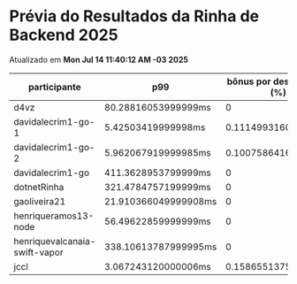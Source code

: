 # Prévia do Resultados da Rinha de Backend 2025
Atualizado em **Mon Jul 14 11:40:12 AM -03 2025**


| participante | p99 | bônus por desempenho (%) | multa ($) | lucro |
| -- | -- | -- | -- | -- |
|	d4vz	|	80.28816053999999ms	|	0	|	0	|	284898.35	|
|	davidalecrim1-go-1	|	5.42503419999998ms	|	0.1114993160000004	|	95024.5397499864	|	206746.06292237	|
|	davidalecrim1-go-2	|	5.962067919999985ms	|	0.10075864160000031	|	89629.10249998799	|	192256.63783062337	|
|	davidalecrim1-go	|	411.3628953799999ms	|	0	|	0	|	0	|
|	dotnetRinha	|	321.4784757199999ms	|	0	|	0	|	0	|
|	gaoliveira21	|	21.910366049999908ms	|	0	|	98271.97099999999	|	182505.089	|
|	henriqueramos13-node	|	56.49622859999999ms	|	0	|	53582.4275	|	99510.2225	|
|	henriquevalcanaia-swift-vapor	|	338.10613787999995ms	|	0	|	0	|	0	|
|	jccl	|	3.067243120000006ms	|	0.15865513759999988	|	6054.32625	|	13988.177219340118	|
